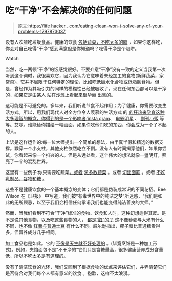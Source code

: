 # 吃“干净”不会解决你的任何问题

> 原文:[https://life hacker . com/eating-clean-won-t-solve-any-of-your-problems-1797873037](https://lifehacker.com/eating-clean-won-t-solve-any-of-your-problems-1797873037)

没有人吹嘘吃垃圾食品。健康的饮食 [包括蔬菜，不吃太多的糖](http://vitals.lifehacker.com/the-only-three-things-everybody-agrees-on-when-it-comes-1709039566) ，如果你这样吃，你会对自己吃得“干净”感到满意但是你知道吗？吃得干净是个陷阱。

Watch

当然，吃一两顿“干净”的饭感觉很好。不要介意“干净”没有一致的定义当我第一次听到这个词时，我很喜欢它，因为我认为它意味着未经加工的食物(新鲜蔬菜，家常菜)，它并不局限于任何特定的理论，比如吃低碳水化合物或低脂肪食物。但是，曾经作为其吸引力的同样的模糊性已经被吸收了。现在任何东西都可以是干净的，如果它是由某人 [站在沙滩上看起来很华丽](http://goop.com/sneak-peek-gwyneth-paltrow-goop-clean-beauty-foreword/) 出售的。

这可能是不可避免的。多年来，我们听说节食不起作用；为了健康，你需要改变生活方式。所以，用我们现代人对全方位令人羡慕的生活方式 的 [的狂热来孕育这种大多理智的概念，你得到的是一个影响者(](http://www.refinery29.com/2017/08/164880/fashion-social-media-star-lifestyle-trend)[insta gram](https://www.instagram.com/deliciouslyella/)、 [电影明星](http://goop.com) 、 [副刊小贩](https://www.bulletproof.com/) 等等。艾尔。谁能给你描绘一幅画面，如果你吃他们吃的东西，你会成为一个了不起的人。

上诉是这样运作的:每一位大师提出一个简单的想法，由半真半假和精选的数据支撑。戳穿一个小支柱，其他支柱依然屹立不倒。没有人有时间揭穿他们，如果你尝试，你看起来像一个扫兴的人。但是从远处看，这个伟大的想法就像一盏明灯，照亮了一个的混乱世界。

这里有一些例子:你只需要吃蔬菜[。或者](http://www.eatyourselfskinny.com/category/vegan/) [忌多数蔬菜](http://goop.com/are-we-wrong-about-what-makes-food-healthy/) 。或者 [切出面筋](http://vitals.lifehacker.com/here-s-the-deal-with-gluten-1796820761) 。或者 [不吃乳制品、谷物和糖](https://lifehacker.com/the-good-and-bad-of-the-whole30-diet-1786853694) 。

这些不是健康饮食的一个基本概念的变体；它们都是伪装成常识的不同花招。Bee Wilson 在《卫报》 中写道，我们被“有毒世界中的纯洁之梦”所迷惑，“我们是如此的无所顾忌，以至于我们会相信任何承诺我们也能变得纯洁善良的大师。”

然而，当我们看到不符合“干净”标准的食物、饮食和人时，这种幻想适得其反。是不是说其他食物，以及吃这些食物的人， [都是“脏”的？](http://www.slate.com/blogs/browbeat/2014/05/08/clean_eating_is_a_bad_label_with_no_real_meaning_for_your_diet_plan.html) 这不像藜麦与大米有什么不同，也不像 [红薯与普通土豆](http://vitals.lifehacker.com/sweet-potatoes-aren-t-necessarily-healthier-than-white-1702072711) 有什么不同。威尔逊指出，椰子糖比普通糖贵得多，但营养成分几乎相同。

加工食品也是如此。它的 [不像是天生就不好处理的](http://vitals.lifehacker.com/how-to-eat-healthy-in-a-world-filled-with-processed-foo-1764023851#_ga=2.80737559.1470106278.1502718487-1313785359.1499701416) 。(毕竟烹饪是一种加工形式)。例如，夹馅面包不是“不干净的”它们只是含糖量高，很多健康营养成分含量低，所以不吃太多是有道理的。

没有了清洁饮食的光环，我们又回到了根据食物的优点来评估它们，并弄清楚它们是否符合对我们每个人都有意义的饮食 。抱歉，这样不太浪漫。